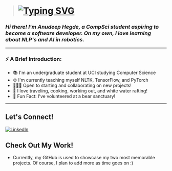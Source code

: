 >  # [![Typing SVG](https://readme-typing-svg.demolab.com?font=Dancing+Script&size=23&pause=1000&color=F7F7F7&width=435&lines=A+Little+Progress+Each+Day+Adds+Up+To+Big+Results)](https://git.io/typing-svg)

###  _Hi there! I'm Anudeep Hegde, a CompSci student aspiring to become a software developer. On my own, I love learning about NLP's and AI in robotics._

---
<!--
**ARHegde01/ARHegde01** is a ✨ _special_ ✨ repository because its `README.md` (this file) appears on your GitHub profile.

Here are some ideas to get you started:

- 🔭 I’m currently working on ...
- 🌱 I’m currently learning ...
- 👯 I’m looking to collaborate on ...
- 🤔 I’m looking for help with ...
- 💬 Ask me about ...
- 📫 How to reach me: ...
- 😄 Pronouns: ...
- ⚡ Fun fact: ...
-->
### ⚡️ A Brief Introduction: 
- 📚 I'm an undergraduate student at UCI studying Computer Science
- ⚙️ I'm currently teaching myself NLTK, TensorFlow, and PyTorch
- 🧑🏻‍💻 Open to starting and collaborating on new projects!
- 🧳 I love traveling, cooking, working out, and white water rafting!
- 🐻 Fun Fact: I've volunteered at a bear sanctuary!

---
## Let's Connect! 
[![LinkedIn](https://img.shields.io/badge/LinkedIn-0077B5?style=for-the-badge&logo=linkedin&logoColor=white)](https://www.linkedin.com/in/anudeep-hegde/)
<!-- [![Gmail](https://img.shields.io/badge/Gmail-D14836?style=for-the-badge&logo=gmail&logoColor=white)] --> 

## Check Out My Work! 
- Currently, my GitHub is used to showcase my two most memorable projects. Of course, I plan to add more as time goes on :) 



